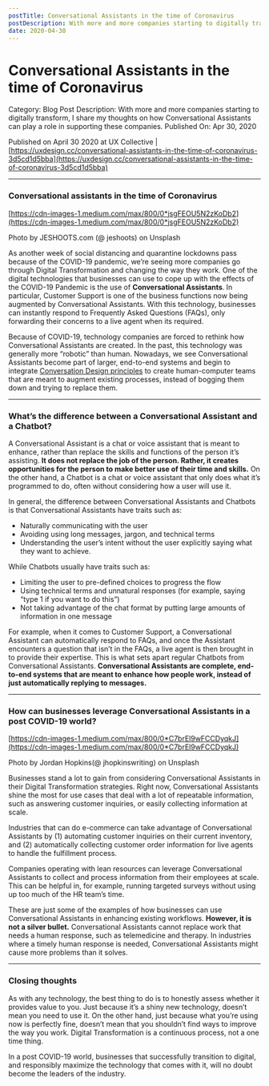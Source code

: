 ```yaml
---
postTitle: Conversational Assistants in the time of Coronavirus
postDescription: With more and more companies starting to digitally transform, I share my thoughts on how Conversational Assistants can play a role in supporting these companies.
date: 2020-04-30
---
```


# Conversational Assistants in the time of Coronavirus

Category: Blog Post
Description: With more and more companies starting to digitally transform, I share my thoughts on how Conversational Assistants can play a role in supporting these companies.
Published On: Apr 30, 2020

Published on April 30 2020 at UX Collective | [https://uxdesign.cc/conversational-assistants-in-the-time-of-coronavirus-3d5cd1d5bba](https://uxdesign.cc/conversational-assistants-in-the-time-of-coronavirus-3d5cd1d5bba)

---

### Conversational assistants in the time of Coronavirus

[https://cdn-images-1.medium.com/max/800/0*jsgFEOU5N2zKoDb2](https://cdn-images-1.medium.com/max/800/0*jsgFEOU5N2zKoDb2)

Photo by JESHOOTS.com (@ jeshoots) on Unsplash

As another week of social distancing and quarantine lockdowns pass because of the COVID-19 pandemic, we’re seeing more companies go through Digital Transformation and changing the way they work. One of the digital technologies that businesses can use to cope up with the effects of the COVID-19 Pandemic is the use of **Conversational Assistants**. In particular, Customer Support is one of the business functions now being augmented by Conversational Assistants. With this technology, businesses can instantly respond to Frequently Asked Questions (FAQs), only forwarding their concerns to a live agent when its required.

Because of COVID-19, technology companies are forced to rethink how Conversational Assistants are created. In the past, this technology was generally more “robotic” than human. Nowadays, we see Conversational Assistants become part of larger, end-to-end systems and begin to integrate [Conversation Design principles](https://uxdesign.cc/leveling-up-your-chatbots-with-conversation-design-5e34cf5f3ac) to create human-computer teams that are meant to augment existing processes, instead of bogging them down and trying to replace them.

---

### What’s the difference between a Conversational Assistant and a Chatbot?

A Conversational Assistant is a chat or voice assistant that is meant to enhance, rather than replace the skills and functions of the person it’s assisting. **It does not replace the job of the person. Rather, it creates opportunities for the person to make better use of their time and skills.** On the other hand, a Chatbot is a chat or voice assistant that only does what it’s programmed to do, often without considering how a user will use it.

In general, the difference between Conversational Assistants and Chatbots is that Conversational Assistants have traits such as:

- Naturally communicating with the user
- Avoiding using long messages, jargon, and technical terms
- Understanding the user’s intent without the user explicitly saying what they want to achieve.

While Chatbots usually have traits such as:

- Limiting the user to pre-defined choices to progress the flow
- Using technical terms and unnatural responses (for example, saying “type 1 if you want to do this”)
- Not taking advantage of the chat format by putting large amounts of information in one message

For example, when it comes to Customer Support, a Conversational Assistant can automatically respond to FAQs, and once the Assistant encounters a question that isn’t in the FAQs, a live agent is then brought in to provide their expertise. This is what sets apart regular Chatbots from Conversational Assistants. **Conversational Assistants are complete, end-to-end systems that are meant to enhance how people work, instead of just automatically replying to messages.**

---

### How can businesses leverage Conversational Assistants in a post COVID-19 world?

[https://cdn-images-1.medium.com/max/800/0*C7brEl9wFCCDyqkJ](https://cdn-images-1.medium.com/max/800/0*C7brEl9wFCCDyqkJ)

Photo by Jordan Hopkins(@ jhopkinswriting) on Unsplash

Businesses stand a lot to gain from considering Conversational Assistants in their Digital Transformation strategies. Right now, Conversational Assistants shine the most for use cases that deal with a lot of repeatable information, such as answering customer inquiries, or easily collecting information at scale.

Industries that can do e-commerce can take advantage of Conversational Assistants by (1) automating customer inquiries on their current inventory, and (2) automatically collecting customer order information for live agents to handle the fulfillment process.

Companies operating with lean resources can leverage Conversational Assistants to collect and process information from their employees at scale. This can be helpful in, for example, running targeted surveys without using up too much of the HR team’s time.

These are just some of the examples of how businesses can use Conversational Assistants in enhancing existing workflows. **However, it is not a silver bullet.** Conversational Assistants cannot replace work that needs a human response, such as telemedicine and therapy. In industries where a timely human response is needed, Conversational Assistants might cause more problems than it solves.

---

### Closing thoughts

As with any technology, the best thing to do is to honestly assess whether it provides value to you. Just because it’s a shiny new technology, doesn’t mean you need to use it. On the other hand, just because what you’re using now is perfectly fine, doesn’t mean that you shouldn’t find ways to improve the way you work. Digital Transformation is a continuous process, not a one time thing.

In a post COVID-19 world, businesses that successfully transition to digital, and responsibly maximize the technology that comes with it, will no doubt become the leaders of the industry.